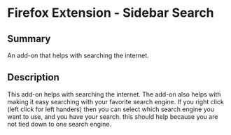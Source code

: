 # Firefox Extension - Sidebar Search

## Summary 
An add-on that helps with searching the internet. 

## Description 
This add-on helps with searching the internet. The add-on also helps with making it easy searching with your favorite search engine. If you right click (left click for left handers) then you can select which search engine you want to use, and you have your search. this should help because you are not tied down to one search engine.

